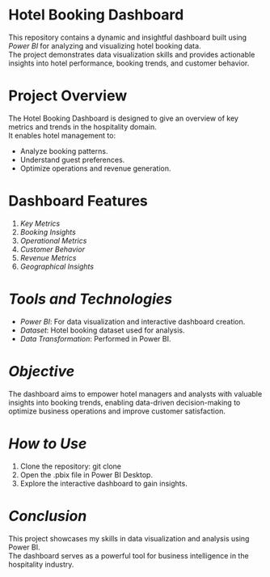 # Hotel Booking Dashboard 

This repository contains a dynamic and insightful dashboard built using *Power BI* for analyzing and visualizing hotel booking data.  
The project demonstrates data visualization skills and provides actionable insights into hotel performance, booking trends, and customer behavior.  

# Project Overview
The Hotel Booking Dashboard is designed to give an overview of key metrics and trends in the hospitality domain.  
It enables hotel management to:  
- Analyze booking patterns.  
- Understand guest preferences.  
- Optimize operations and revenue generation.  

# Dashboard Features
1. *Key Metrics*
2. *Booking Insights*
3. *Operational Metrics*
4. *Customer Behavior*
5. *Revenue Metrics*
6. *Geographical Insights*
   
# *Tools and Technologies*
- *Power BI*: For data visualization and interactive dashboard creation.
- *Dataset*: Hotel booking dataset used for analysis.
- *Data Transformation*: Performed in Power BI.

# *Objective*
The dashboard aims to empower hotel managers and analysts with valuable insights into booking trends, enabling data-driven decision-making to optimize business operations and improve customer satisfaction.

# *How to Use*
1. Clone the repository:
    git clone <repository-url> 
2. Open the .pbix file in Power BI Desktop.
3. Explore the interactive dashboard to gain insights.

 # *Conclusion*
This project showcases my skills in data visualization and analysis using Power BI.   
The dashboard serves as a powerful tool for business intelligence in the hospitality industry.
